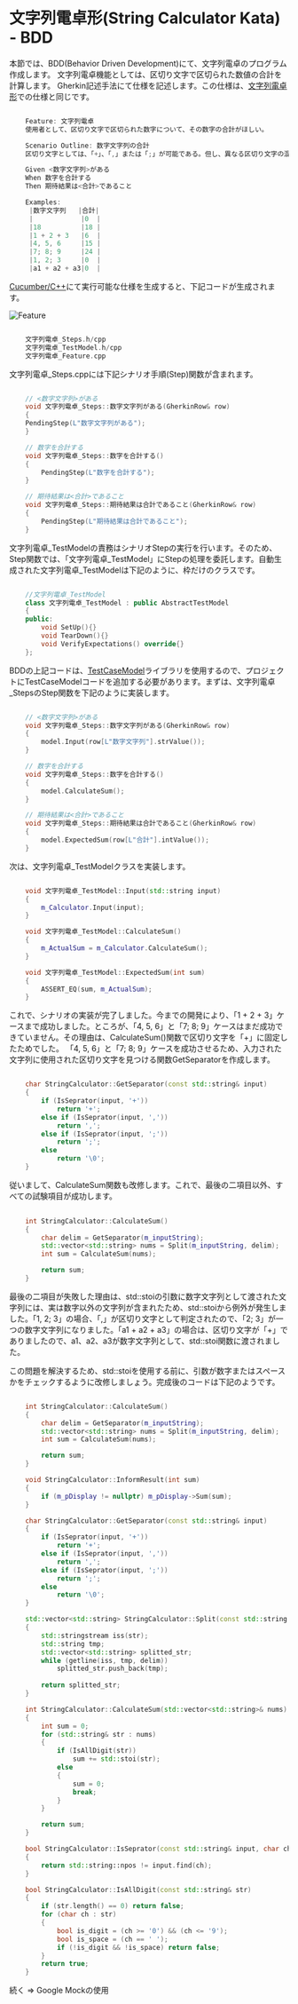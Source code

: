 # 文字列電卓形(String Calculator Kata) - BDD
本節では、BDD(Behavior Driven Development)にて、文字列電卓のプログラム作成します。 文字列電卓機能としては、区切り文字で区切られた数値の合計を計算します。 Gherkin記述手法にて仕様を記述します。この仕様は、[文字列電卓形](https://github.com/bzquan/Documents/blob/master/Documents/StringCalculatorKata_jp.md)での仕様と同じです。

``` c++ 

    Feature: 文字列電卓
    使用者として、区切り文字で区切られた数字について、その数字の合計がほしい。

    Scenario Outline: 数字文字列の合計  
    区切り文字としては、「+」、「,」または「;」が可能である。但し、異なる区切り文字の混在は不可である。

    Given <数字文字列>がある
    When 数字を合計する
    Then 期待結果は<合計>であること

    Examples:
     |数字文字列   |合計|
     |            |0  |
     |18          |18 |
     |1 + 2 + 3   |6  |
     |4, 5, 6     |15 |
     |7; 8; 9     |24 |
     |1, 2; 3     |0  |
     |a1 + a2 + a3|0  |
```

[Cucumber/C++](https://github.com/bzquan/CucumberCpp)にて実行可能な仕様を生成すると、下記コードが生成されます。

![Feature](https://github.com/bzquan/Documents/blob/master/Images/StringCalculator_feature.jpg)

``` c++ 

    文字列電卓_Steps.h/cpp
    文字列電卓_TestModel.h/cpp
    文字列電卓_Feature.cpp
```

文字列電卓_Steps.cppには下記シナリオ手順(Step)関数が含まれます。

``` c++ 

    // <数字文字列>がある
    void 文字列電卓_Steps::数字文字列がある(GherkinRow& row)
    {
    PendingStep(L"数字文字列がある");
    }

    // 数字を合計する
    void 文字列電卓_Steps::数字を合計する()
    {
        PendingStep(L"数字を合計する");
    }

    // 期待結果は<合計>であること
    void 文字列電卓_Steps::期待結果は合計であること(GherkinRow& row)
    {
        PendingStep(L"期待結果は合計であること");
    }

```

文字列電卓_TestModelの責務はシナリオStepの実行を行います。そのため、Step関数では、「文字列電卓_TestModel」にStepの処理を委託します。自動生成された文字列電卓_TestModelは下記のように、枠だけのクラスです。

``` c++ 

    //文字列電卓_TestModel
    class 文字列電卓_TestModel : public AbstractTestModel
    {
    public:
        void SetUp(){}
        void TearDown(){}
        void VerifyExpectations() override{}
    };
```

BDDの上記コードは、[TestCaseModel](https://github.com/bzquan/CucumberCpp/tree/master/Example/SimpleStringCalculator/src/TestCaseModel)ライブラリを使用するので、プロジェクトにTestCaseModelコードを追加する必要があります。まずは、文字列電卓_StepsのStep関数を下記のように実装します。

``` c++ 

    // <数字文字列>がある
    void 文字列電卓_Steps::数字文字列がある(GherkinRow& row)
    {
        model.Input(row[L"数字文字列"].strValue());
    }

    // 数字を合計する
    void 文字列電卓_Steps::数字を合計する()
    {
        model.CalculateSum();
    }

    // 期待結果は<合計>であること
    void 文字列電卓_Steps::期待結果は合計であること(GherkinRow& row)
    {
        model.ExpectedSum(row[L"合計"].intValue());
    }
```

次は、文字列電卓_TestModelクラスを実装します。

``` c++ 

    void 文字列電卓_TestModel::Input(std::string input)
    {
        m_Calculator.Input(input);
    }

    void 文字列電卓_TestModel::CalculateSum()
    {
        m_ActualSum = m_Calculator.CalculateSum();
    }

    void 文字列電卓_TestModel::ExpectedSum(int sum)
    {
        ASSERT_EQ(sum, m_ActualSum);
    }

```

これで、シナリオの実装が完了しました。今までの開発により、「1 + 2 + 3」ケースまで成功しました。ところが、「4, 5, 6」と「7; 8; 9」ケースはまだ成功できていません。その理由は、CalculateSum()関数で区切り文字を「+」に固定したためでした。 「4, 5, 6」と「7; 8; 9」ケースを成功させるため、入力された文字列に使用された区切り文字を見つける関数GetSeparatorを作成します。

``` c++ 

    char StringCalculator::GetSeparator(const std::string& input)
    {
        if (IsSeprator(input, '+'))
            return '+';
        else if (IsSeprator(input, ','))
            return ',';
        else if (IsSeprator(input, ';'))
            return ';';
        else
            return '\0';
    }
``` 

従いまして、CalculateSum関数も改修します。これで、最後の二項目以外、すべての試験項目が成功します。

``` c++
 
    int StringCalculator::CalculateSum()
    {
        char delim = GetSeparator(m_inputString);
        std::vector<std::string> nums = Split(m_inputString, delim);
        int sum = CalculateSum(nums);

        return sum;
    }
``` 

最後の二項目が失敗した理由は、std::stoiの引数に数字文字列として渡された文字列には、実は数字以外の文字列が含まれたため、std::stoiから例外が発生しました。「1, 2; 3」の場合、「,」が区切り文字として判定されたので、「2; 3」が一つの数字文字列になりました。「a1 + a2 + a3」の場合は、区切り文字が「+」でありましたので、a1、a2、a3が数字文字列として、std::stoi関数に渡されました。

この問題を解決するため、std::stoiを使用する前に、引数が数字またはスペースかをチェックするように改修しましょう。完成後のコードは下記のようです。

``` c++ 

    int StringCalculator::CalculateSum()
    {
        char delim = GetSeparator(m_inputString);
        std::vector<std::string> nums = Split(m_inputString, delim);
        int sum = CalculateSum(nums);

        return sum;
    }

    void StringCalculator::InformResult(int sum)
    {
        if (m_pDisplay != nullptr) m_pDisplay->Sum(sum);
    }

    char StringCalculator::GetSeparator(const std::string& input)
    {
        if (IsSeprator(input, '+'))
            return '+';
        else if (IsSeprator(input, ','))
            return ',';
        else if (IsSeprator(input, ';'))
            return ';';
        else
            return '\0';
    }

    std::vector<std::string> StringCalculator::Split(const std::string &str, char delim)
    {
        std::stringstream iss(str);
        std::string tmp;
        std::vector<std::string> splitted_str;
        while (getline(iss, tmp, delim))
            splitted_str.push_back(tmp);
    
        return splitted_str;
    }

    int StringCalculator::CalculateSum(std::vector<std::string>& nums)
    {
        int sum = 0;
        for (std::string& str : nums)
        {
            if (IsAllDigit(str))
                sum += std::stoi(str);
            else
            {
                sum = 0;
                break;
            }
        }

        return sum;
    }

    bool StringCalculator::IsSeprator(const std::string& input, char ch)
    {
        return std::string::npos != input.find(ch);
    }

    bool StringCalculator::IsAllDigit(const std::string& str)
    {
        if (str.length() == 0) return false;
        for (char ch : str)
        {
            bool is_digit = (ch >= '0') && (ch <= '9');
            bool is_space = (ch == ' ');
            if (!is_digit && !is_space) return false;
        }
        return true;
    }
```

続く => Google Mockの使用